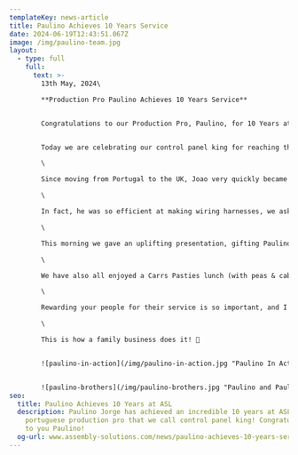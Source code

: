 ```yaml
---
templateKey: news-article
title: Paulino Achieves 10 Years Service
date: 2024-06-19T12:43:51.067Z
image: /img/paulino-team.jpg
layout:
  - type: full
    full:
      text: >-
        13th May, 2024\

        **Production Pro Paulino Achieves 10 Years Service**


        Congratulations to our Production Pro, Paulino, for 10 Years at ASL!


        Today we are celebrating our control panel king for reaching the magnificent milestone of 10 Years Service.\

        \

        Since moving from Portugal to the UK, Joao very quickly became a strong part of the ASL family - a quality-driven team leader and super skilled at making control panels and wiring harnesses.\

        \

        In fact, he was so efficient at making wiring harnesses, we asked if we could clone him. True story: 12 months later, his identical twin brother flew over and joined ASL too!\

        \

        This morning we gave an uplifting presentation, gifting Paulino with a £250 Amazon voucher, box full of Budweisers, bottle of red wine and a card signed by everyone.\

        \

        W﻿e have also all enjoyed a Carrs Pasties lunch (with peas & cabbage)!\

        \

        Rewarding your people for their service is so important, and I think the extra cost to celebrate as a company is 100% worth it.\

        \

        This is how a family business does it! 💙


        ![paulino-in-action](/img/paulino-in-action.jpg "Paulino In Action")


        ![paulino-brothers](/img/paulino-brothers.jpg "Paulino and Paulo")
seo:
  title: Paulino Achieves 10 Years at ASL
  description: Paulino Jorge has achieved an incredible 10 years at ASL. He is our
    portuguese production pro that we call control panel king! Congratulations
    to you Paulino!
  og-url: www.assembly-solutions.com/news/paulino-achieves-10-years-service
---
```

